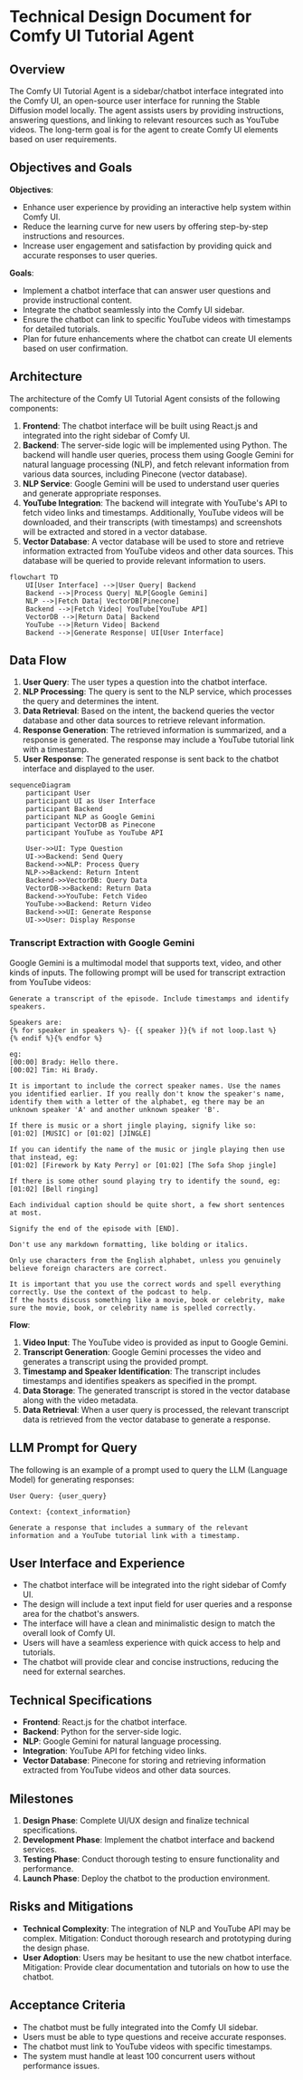# Technical Design Document for Comfy UI Tutorial Agent

## Overview
The Comfy UI Tutorial Agent is a sidebar/chatbot interface integrated into the Comfy UI, an open-source user interface for running the Stable Diffusion model locally. The agent assists users by providing instructions, answering questions, and linking to relevant resources such as YouTube videos. The long-term goal is for the agent to create Comfy UI elements based on user requirements.

## Objectives and Goals
**Objectives**:
- Enhance user experience by providing an interactive help system within Comfy UI.
- Reduce the learning curve for new users by offering step-by-step instructions and resources.
- Increase user engagement and satisfaction by providing quick and accurate responses to user queries.

**Goals**:
- Implement a chatbot interface that can answer user questions and provide instructional content.
- Integrate the chatbot seamlessly into the Comfy UI sidebar.
- Ensure the chatbot can link to specific YouTube videos with timestamps for detailed tutorials.
- Plan for future enhancements where the chatbot can create UI elements based on user confirmation.

## Architecture
The architecture of the Comfy UI Tutorial Agent consists of the following components:

1. **Frontend**: The chatbot interface will be built using React.js and integrated into the right sidebar of Comfy UI.
2. **Backend**: The server-side logic will be implemented using Python. The backend will handle user queries, process them using Google Gemini for natural language processing (NLP), and fetch relevant information from various data sources, including Pinecone (vector database).
3. **NLP Service**: Google Gemini will be used to understand user queries and generate appropriate responses.
4. **YouTube Integration**: The backend will integrate with YouTube's API to fetch video links and timestamps. Additionally, YouTube videos will be downloaded, and their transcripts (with timestamps) and screenshots will be extracted and stored in a vector database.
5. **Vector Database**: A vector database will be used to store and retrieve information extracted from YouTube videos and other data sources. This database will be queried to provide relevant information to users.

```mermaid
flowchart TD
    UI[User Interface] -->|User Query| Backend
    Backend -->|Process Query| NLP[Google Gemini]
    NLP -->|Fetch Data| VectorDB[Pinecone]
    Backend -->|Fetch Video| YouTube[YouTube API]
    VectorDB -->|Return Data| Backend
    YouTube -->|Return Video| Backend
    Backend -->|Generate Response| UI[User Interface]
```

## Data Flow
1. **User Query**: The user types a question into the chatbot interface.
2. **NLP Processing**: The query is sent to the NLP service, which processes the query and determines the intent.
3. **Data Retrieval**: Based on the intent, the backend queries the vector database and other data sources to retrieve relevant information.
4. **Response Generation**: The retrieved information is summarized, and a response is generated. The response may include a YouTube tutorial link with a timestamp.
5. **User Response**: The generated response is sent back to the chatbot interface and displayed to the user.

```mermaid
sequenceDiagram
    participant User
    participant UI as User Interface
    participant Backend
    participant NLP as Google Gemini
    participant VectorDB as Pinecone
    participant YouTube as YouTube API

    User->>UI: Type Question
    UI->>Backend: Send Query
    Backend->>NLP: Process Query
    NLP->>Backend: Return Intent
    Backend->>VectorDB: Query Data
    VectorDB->>Backend: Return Data
    Backend->>YouTube: Fetch Video
    YouTube->>Backend: Return Video
    Backend->>UI: Generate Response
    UI->>User: Display Response
```

### Transcript Extraction with Google Gemini

Google Gemini is a multimodal model that supports text, video, and other kinds of inputs. The following prompt will be used for transcript extraction from YouTube videos:

```
Generate a transcript of the episode. Include timestamps and identify speakers.

Speakers are:
{% for speaker in speakers %}- {{ speaker }}{% if not loop.last %}
{% endif %}{% endfor %}

eg:
[00:00] Brady: Hello there.
[00:02] Tim: Hi Brady.

It is important to include the correct speaker names. Use the names you identified earlier. If you really don't know the speaker's name, identify them with a letter of the alphabet, eg there may be an unknown speaker 'A' and another unknown speaker 'B'.

If there is music or a short jingle playing, signify like so:
[01:02] [MUSIC] or [01:02] [JINGLE]

If you can identify the name of the music or jingle playing then use that instead, eg:
[01:02] [Firework by Katy Perry] or [01:02] [The Sofa Shop jingle]

If there is some other sound playing try to identify the sound, eg:
[01:02] [Bell ringing]

Each individual caption should be quite short, a few short sentences at most.

Signify the end of the episode with [END].

Don't use any markdown formatting, like bolding or italics.

Only use characters from the English alphabet, unless you genuinely believe foreign characters are correct.

It is important that you use the correct words and spell everything correctly. Use the context of the podcast to help.
If the hosts discuss something like a movie, book or celebrity, make sure the movie, book, or celebrity name is spelled correctly.
```

**Flow**:
1. **Video Input**: The YouTube video is provided as input to Google Gemini.
2. **Transcript Generation**: Google Gemini processes the video and generates a transcript using the provided prompt.
3. **Timestamp and Speaker Identification**: The transcript includes timestamps and identifies speakers as specified in the prompt.
4. **Data Storage**: The generated transcript is stored in the vector database along with the video metadata.
5. **Data Retrieval**: When a user query is processed, the relevant transcript data is retrieved from the vector database to generate a response.

## LLM Prompt for Query
The following is an example of a prompt used to query the LLM (Language Model) for generating responses:

```
User Query: {user_query}

Context: {context_information}

Generate a response that includes a summary of the relevant information and a YouTube tutorial link with a timestamp.
```

## User Interface and Experience
- The chatbot interface will be integrated into the right sidebar of Comfy UI.
- The design will include a text input field for user queries and a response area for the chatbot's answers.
- The interface will have a clean and minimalistic design to match the overall look of Comfy UI.
- Users will have a seamless experience with quick access to help and tutorials.
- The chatbot will provide clear and concise instructions, reducing the need for external searches.

## Technical Specifications
- **Frontend**: React.js for the chatbot interface.
- **Backend**: Python for the server-side logic.
- **NLP**: Google Gemini for natural language processing.
- **Integration**: YouTube API for fetching video links.
- **Vector Database**: Pinecone for storing and retrieving information extracted from YouTube videos and other data sources.

## Milestones
1. **Design Phase**: Complete UI/UX design and finalize technical specifications.
2. **Development Phase**: Implement the chatbot interface and backend services.
3. **Testing Phase**: Conduct thorough testing to ensure functionality and performance.
4. **Launch Phase**: Deploy the chatbot to the production environment.

## Risks and Mitigations
- **Technical Complexity**: The integration of NLP and YouTube API may be complex. Mitigation: Conduct thorough research and prototyping during the design phase.
- **User Adoption**: Users may be hesitant to use the new chatbot interface. Mitigation: Provide clear documentation and tutorials on how to use the chatbot.

## Acceptance Criteria
- The chatbot must be fully integrated into the Comfy UI sidebar.
- Users must be able to type questions and receive accurate responses.
- The chatbot must link to YouTube videos with specific timestamps.
- The system must handle at least 100 concurrent users without performance issues.
